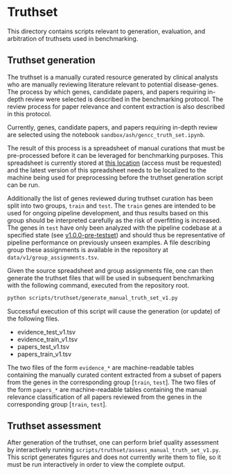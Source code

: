 # Truthset

This directory contains scripts relevant to generation, evaluation, and arbitration of truthsets used in benchmarking.

## Truthset generation

The truthset is a manually curated resource generated by clinical analysts who are manually reviewing literature
relevant to potential disease-genes. The process by which genes, candidate papers, and papers requiring in-depth review
were selected is described in the benchmarking protocol. The review process for paper relevance and content extraction
is also described in this protocol.

Currently, genes, candidate papers, and papers requiring in-depth review are selected using the notebook
`sandbox/ash/gencc_truth_set.ipynb`.

The result of this process is a spreadsheet of manual curations that must be pre-processed before it can be leveraged
for benchmarking purposes. This spreadsheet is currently stored at
[this location](https://docs.google.com/spreadsheets/d/1dNtWYQKAIW8sLPNjr0myJSQSuPyRErpu-tyGixZVfTs/edit?usp=drive_link)
(access must be requested) and the latest version of this spreadsheet needs to be localized to the machine being used
for preprocessing before the truthset generation script can be run.

Additionally the list of genes reviewed during truthset curation has been split into two groups, `train` and `test`.
The `train` genes are intended to be used for ongoing pipeline development, and thus results based on this group should
be interpreted carefully as the risk of overfitting is increased. The genes in `test` have only been analyzed with the
pipeline codebase at a specified state (see [v1.0.0-pre-testset](https://github.com/microsoft/healthfutures-evagg/releases/tag/v1.0.0-pre-testset))
and should thus be representative of pipeline performance on previously unseen examples. A file describing group these
assignments is available in the repository at `data/v1/group_assignments.tsv`.

Given the source spreadsheet and group assignments file, one can then generate the truthset files that will be used in
subsequent benchmarking with the following command, executed from the repository root.

```bash
python scripts/truthset/generate_manual_truth_set_v1.py
```

Successful execution of this script will cause the generation (or update) of the following files.

- evidence_test_v1.tsv
- evidence_train_v1.tsv
- papers_test_v1.tsv
- papers_train_v1.tsv

The two files of the form `evidence_*` are machine-readable tables containing the manually curated content extracted
from a subset of papers from the genes in the corresponding group [`train`, `test`]. The two files of the form
`papers_*` are machine-readable tables containing the manual relevance classification of all papers reviewed from the
genes in the corresponding group [`train`, `test`].

## Truthset assessment

After generation of the truthset, one can perform brief quality assessment by interactively running
`scripts/truthset/assess_manual_truth_set_v1.py`. This script generates figures and does not currently write them to
file, so it must be run interactively in order to view the complete output.



